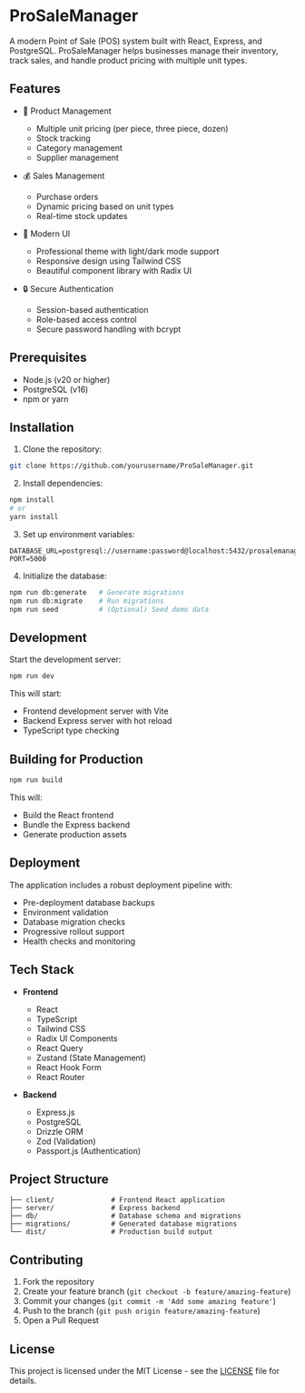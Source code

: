 # ProSaleManager

A modern Point of Sale (POS) system built with React, Express, and PostgreSQL. ProSaleManager helps businesses manage their inventory, track sales, and handle product pricing with multiple unit types.

## Features

- 🏪 Product Management
  - Multiple unit pricing (per piece, three piece, dozen)
  - Stock tracking
  - Category management
  - Supplier management

- 💰 Sales Management
  - Purchase orders
  - Dynamic pricing based on unit types
  - Real-time stock updates

- 🎨 Modern UI
  - Professional theme with light/dark mode support
  - Responsive design using Tailwind CSS
  - Beautiful component library with Radix UI

- 🔒 Secure Authentication
  - Session-based authentication
  - Role-based access control
  - Secure password handling with bcrypt


## Prerequisites

- Node.js (v20 or higher)
- PostgreSQL (v16)
- npm or yarn


## Installation

1. Clone the repository:

```bash
git clone https://github.com/yourusername/ProSaleManager.git
```

2. Install dependencies:

```bash
npm install
# or
yarn install
```

3. Set up environment variables:

```env
DATABASE_URL=postgresql://username:password@localhost:5432/prosalemanager
PORT=5000
```

4. Initialize the database:

```bash
npm run db:generate   # Generate migrations
npm run db:migrate    # Run migrations
npm run seed          # (Optional) Seed demo data
```


## Development

Start the development server:

```bash
npm run dev
```

This will start:
- Frontend development server with Vite
- Backend Express server with hot reload
- TypeScript type checking

## Building for Production

```bash
npm run build
```

This will:
- Build the React frontend
- Bundle the Express backend
- Generate production assets

## Deployment

The application includes a robust deployment pipeline with:
- Pre-deployment database backups
- Environment validation
- Database migration checks
- Progressive rollout support
- Health checks and monitoring

## Tech Stack

- **Frontend**
  - React
  - TypeScript
  - Tailwind CSS
  - Radix UI Components
  - React Query
  - Zustand (State Management)
  - React Hook Form
  - React Router

- **Backend**
  - Express.js
  - PostgreSQL
  - Drizzle ORM
  - Zod (Validation)
  - Passport.js (Authentication)


## Project Structure

```
├── client/              # Frontend React application
├── server/              # Express backend
├── db/                  # Database schema and migrations
├── migrations/          # Generated database migrations
└── dist/                # Production build output
```

## Contributing

1. Fork the repository
2. Create your feature branch (`git checkout -b feature/amazing-feature`)
3. Commit your changes (`git commit -m 'Add some amazing feature'`)
4. Push to the branch (`git push origin feature/amazing-feature`)
5. Open a Pull Request

## License

This project is licensed under the MIT License - see the [LICENSE](LICENSE) file for details.